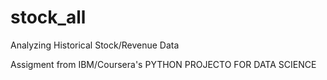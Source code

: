# stock_all
Analyzing Historical Stock/Revenue Data

Assigment from IBM/Coursera's PYTHON PROJECTO FOR DATA SCIENCE

